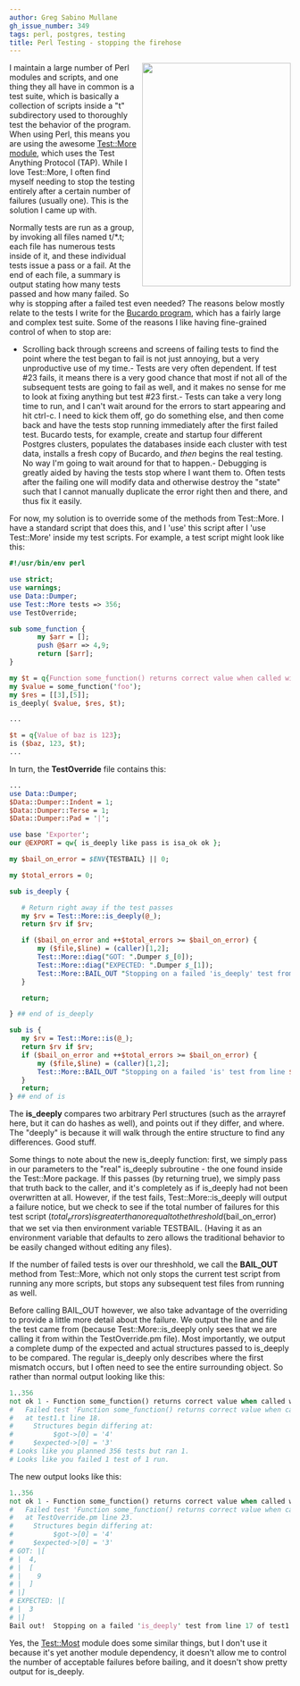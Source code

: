 ```yaml
---
author: Greg Sabino Mullane
gh_issue_number: 349
tags: perl, postgres, testing
title: Perl Testing - stopping the firehose
---
```




<a href="/blog/2010/09/13/perl-testing-stopping-firehose/image-0-big.jpeg" onblur="try {parent.deselectBloggerImageGracefully();} catch(e) {}"><img alt="" border="0" id="BLOGGER_PHOTO_ID_5516463759234506722" src="/blog/2010/09/13/perl-testing-stopping-firehose/image-0.jpeg" style="float:right; margin:0 0 10px 10px;cursor:pointer; cursor:hand;width: 266px; height: 400px;"/></a>

I maintain a large number of Perl modules and scripts, and one thing they all have in common is a test suite, which is basically a collection of scripts inside a "t" subdirectory used to thoroughly test the behavior of the program. When using Perl, this means you are using the awesome [Test::More module](http://search.cpan.org/~mschwern/Test-Simple-0.96/lib/Test/More.pm), which uses the Test Anything Protocol (TAP). While I love Test::More, I often find myself needing to stop the testing entirely after a certain number of failures (usually one). This is the solution I came up with.

Normally tests are run as a group, by invoking all files named t/*.t; each file has numerous tests inside of it, and these individual tests issue a pass or a fail. At the end of each file, a summary is output stating how many tests passed and how many failed. So why is stopping after a failed test even needed? The reasons below mostly relate to the tests I write for the [Bucardo program](http://bucardo.org/wiki/Bucardo), which has a fairly large and complex test suite. Some of the reasons I like having fine-grained control of when to stop are:

- Scrolling back through screens and screens of failing tests to find the point where the test began to fail is not just annoying, but a very unproductive use of my time.- Tests are very often dependent. If test #23 fails, it means there is a very good chance that most if not all of the subsequent tests are going to fail as well, and it makes no sense for me to look at fixing anything but test #23 first.- Tests can take a very long time to run, and I can't wait around for the errors to start appearing and hit ctrl-c. I need to kick them off, go do something else, and then come back and have the tests stop running immediately after the first failed test. Bucardo tests, for example, create and startup four different Postgres clusters, populates the databases inside each cluster with test data, installs a fresh copy of Bucardo, and *then* begins the real testing. No way I'm going to wait around for that to happen.- Debugging is greatly aided by having the tests stop where I want them to. Often tests after the failing one will modify data and otherwise destroy the "state" such that I cannot manually duplicate the error right then and there, and thus fix it easily.

For now, my solution is to override some of the methods from Test::More. I have a standard script that does this, and I 'use' this script after I 'use Test::More' inside my test scripts. For example, a test script might look like this:

```perl
#!/usr/bin/env perl

use strict;
use warnings;
use Data::Dumper;
use Test::More tests => 356;
use TestOverride;

sub some_function {
       my $arr = [];
       push @$arr => 4,9;
       return [$arr];
}

my $t = q{Function some_function() returns correct value when called with 'foo'};
my $value = some_function('foo');
my $res = [[3],[5]];
is_deeply( $value, $res, $t);

...

$t = q{Value of baz is 123};
is ($baz, 123, $t);
...
```

In turn, the **TestOverride** file contains this:

```perl
...
use Data::Dumper;
$Data::Dumper::Indent = 1;
$Data::Dumper::Terse = 1;
$Data::Dumper::Pad = '|';

use base 'Exporter';
our @EXPORT = qw{ is_deeply like pass is isa_ok ok };

my $bail_on_error = $ENV{TESTBAIL} || 0;

my $total_errors = 0;

sub is_deeply {

   # Return right away if the test passes
   my $rv = Test::More::is_deeply(@_);
   return $rv if $rv;

   if ($bail_on_error and ++$total_errors >= $bail_on_error) {
       my ($file,$line) = (caller)[1,2];
       Test::More::diag("GOT: ".Dumper $_[0]);
       Test::More::diag("EXPECTED: ".Dumper $_[1]);
       Test::More::BAIL_OUT "Stopping on a failed 'is_deeply' test from line $line of $file.";
   }

   return;

} ## end of is_deeply

sub is {
   my $rv = Test::More::is(@_);
   return $rv if $rv;
   if ($bail_on_error and ++$total_errors >= $bail_on_error) {
       my ($file,$line) = (caller)[1,2];
       Test::More::BAIL_OUT "Stopping on a failed 'is' test from line $line of $file.";
   }
   return;
} ## end of is
```

The **is_deeply** compares two arbitrary Perl structures (such as the arrayref here, but it can do hashes as well), and points out if they differ, and where. The "deeply" is because it will walk through the entire structure to find any differences. Good stuff.

Some things to note about the new is_deeply function: first, we simply pass in our parameters to the "real" is_deeply subroutine - the one found inside the Test::More package. If this passes (by returning true), we simply pass that truth back to the caller, and it's completely as if is_deeply had not been overwritten at all. However, if the test fails, Test::More::is_deeply will output a failure notice, but we check to see if the total number of failures for this test script ($total_errors) is greater than or equal to the threshold ($bail_on_error) that we set via then environment variable TESTBAIL. (Having it as an environment variable that defaults to zero allows the traditional behavior to be easily changed without editing any files).

If the number of failed tests is over our threshhold, we call the **BAIL_OUT** method from Test::More, which not only stops the current test script from running any more scripts, but stops any subsequent test files from running as well.

Before calling BAIL_OUT however, we also take advantage of the overriding to provide a little more detail about the failure. We output the line and file the test came from (because Test::More::is_deeply only sees that we are calling it from within the TestOverride.pm file). Most importantly, we output a complete dump of the expected and actual structures passed to is_deeply to be compared. The regular is_deeply only describes where the first mismatch occurs, but I often need to see the entire surrounding object. So rather than normal output looking like this:

```perl
1..356
not ok 1 - Function some_function() returns correct value when called with 'foo'
#   Failed test 'Function some_function() returns correct value when called with 'foo''
#   at test1.t line 18.
#     Structures begin differing at:
#          $got->[0] = '4'
#     $expected->[0] = '3'
# Looks like you planned 356 tests but ran 1.
# Looks like you failed 1 test of 1 run.
```

The new output looks like this:

```perl
1..356
not ok 1 - Function some_function() returns correct value when called with 'foo'
#   Failed test 'Function some_function() returns correct value when called with 'foo''
#   at TestOverride.pm line 23.
#     Structures begin differing at:
#          $got->[0] = '4'
#     $expected->[0] = '3'
# GOT: |[
# |  4,
# |  [
# |    9
# |  ]
# |]
# EXPECTED: |[
# |  3
# |]
Bail out!  Stopping on a failed 'is_deeply' test from line 17 of test1.t.
```

Yes, the [Test::Most](http://search.cpan.org/~ovid/Test-Most-0.23/lib/Test/Most.pm) module does some similar things, but I don't use it because it's yet another module dependency, it doesn't allow me to control the number of acceptable failures before bailing, and it doesn't show pretty output for is_deeply.


